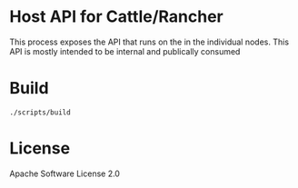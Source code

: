 Host API for Cattle/Rancher
===========================

This process exposes the API that runs on the in the individual nodes.  This API
is mostly intended to be internal and publically consumed

# Build

    ./scripts/build

# License

Apache Software License 2.0
